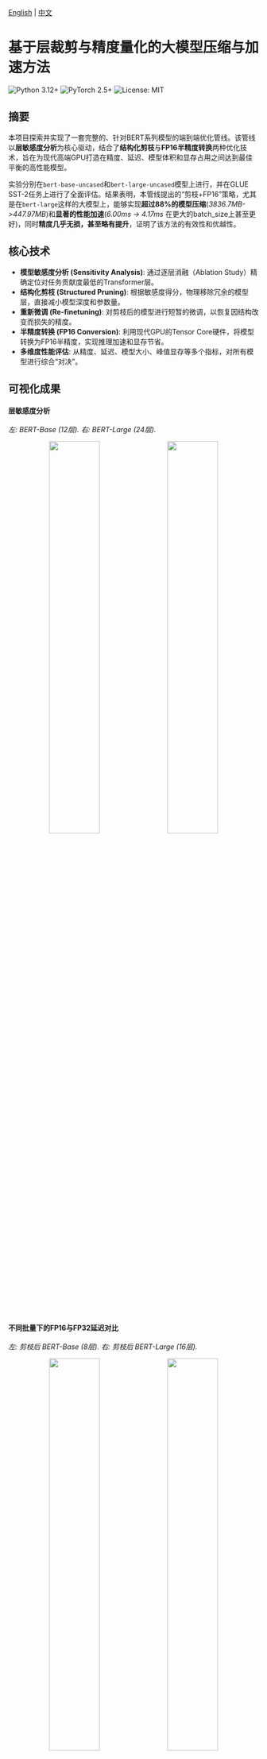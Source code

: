 [English](README.md) | [中文](README_zh.md)

# 基于层裁剪与精度量化的大模型压缩与加速方法
![Python 3.12+](https://img.shields.io/badge/python-3.12+-blue.svg)
![PyTorch 2.5+](https://img.shields.io/badge/PyTorch-2.5+-ee4c2c.svg)
![License: MIT](https://img.shields.io/badge/License-MIT-yellow.svg)

## 摘要

本项目探索并实现了一套完整的、针对BERT系列模型的端到端优化管线。该管线以**层敏感度分析**为核心驱动，结合了**结构化剪枝**与**FP16半精度转换**两种优化技术，旨在为现代高端GPU打造在精度、延迟、模型体积和显存占用之间达到最佳平衡的高性能模型。

实验分别在`bert-base-uncased`和`bert-large-uncased`模型上进行，并在GLUE SST-2任务上进行了全面评估。结果表明，本管线提出的“剪枝+FP16”策略，尤其是在`bert-large`这样的大模型上，能够实现**超过88%的模型压缩**(*3836.7MB->447.97MB*)和**显著的性能加速**(*6.00ms -> 4.17ms* 在更大的batch_size上甚至更好)，同时**精度几乎无损，甚至略有提升**，证明了该方法的有效性和优越性。

## 核心技术
* **模型敏感度分析 (Sensitivity Analysis)**: 通过逐层消融（Ablation Study）精确定位对任务贡献度最低的Transformer层。
* **结构化剪枝 (Structured Pruning)**: 根据敏感度得分，物理移除冗余的模型层，直接减小模型深度和参数量。
* **重新微调 (Re-finetuning)**: 对剪枝后的模型进行短暂的微调，以恢复因结构改变而损失的精度。
* **半精度转换 (FP16 Conversion)**: 利用现代GPU的Tensor Core硬件，将模型转换为FP16半精度，实现推理加速和显存节省。
* **多维度性能评估**: 从精度、延迟、模型大小、峰值显存等多个指标，对所有模型进行综合“对决”。

## 可视化成果

#### 层敏感度分析
*左: BERT-Base (12层). 右: BERT-Large (24层).*
<p align="center">
  <img src="figure/bert_layer_sensitivity_analysis.svg" width="45%">
  &nbsp;
  <img src="figure/large_bert_layer_sensitivity_analysis.svg" width="45%">
</p>

#### 不同批量下的FP16与FP32延迟对比
*左: 剪枝后 BERT-Base (8层). 右: 剪枝后 BERT-Large (16层).*
<p align="center">
  <img src="figure/base_fp32_vs_fp16_latency_batches.svg" width="45%">
  &nbsp;
  <img src="figure/large_fp32_vs_fp16_latency_batches.svg" width="45%">
</p>

#### 多维度性能雷达图

> **关于归一化方法**：为了在同一视图下直观对比多个异构指标，我们将所有数据归一化到一个统一的 $[0.1, 1]$ 评分区间。
>
>   * **成本型指标 (模型尺寸, 延迟, 峰值内存)**：数值越小越好的指标，我们进行逆向归一化处理。表现最佳（值最小）的模型得分为1，最差的为0.1。公式如下：
>     $$\text{Score} = \alpha + (1 - \alpha) \times \frac{\max(X) - x}{\max(X) - \min(X)}$$
>   * **效益型指标 (准确率)**：数值越大越好的指标，我们进行正向归一化。特别地，为更真实反映高精度区间的性能差异，我们设定了一个固定的语义范围 `[0.90, 0.94]` 进行映射。公式如下：
>     $$\text{Score} = \alpha + (1 - \alpha) \times \frac{x - \text{semantic\_min}}{\text{semantic\_max} - \text{semantic\_min}}$$
>   * 修正系数 $\\alpha$ 设为 `0.1`，以避免归一化后的最小值为0，使可视化结果更清晰。
>   * 经此处理，所有的数值都变成了**越大越好**，这样在雷达图上看起来会更加直观。
![模型性能雷达图](figure/radar.svg)


## 最终实验结果

#### Bert-Base (12层 -> 8层) 优化结果
| Model                                |   Size (MB) | Accuracy (GPU)   | Latency (GPU, ms)   | Peak GPU Mem (MB)   | Accuracy (CPU)   | Latency (CPU, ms)   |
|:-------------------------------------|------------:|:-----------------|:--------------------|:--------------------|:-----------------|:--------------------|
| 1. FP32 Baseline (12L)               |     1253.16 | 0.9300           | 3.23                | 428.26              | 0.9300           | 127.99              |
| 2. INT4 BitsAndBytes (12L, GPU-Only) |       91.64 | 0.9300           | 8.92                | 106.13              | N/A              | N/A                 |
| 3. INT8 PTQ (12L, CPU-Only)          |      173.09 | N/A              | N/A                 | N/A                 | 0.9186           | 67.03               |
| 4. INT8 QAT (12L)                    |      418.63 | 0.9255           | 3.22                | 428.56              | 0.9255           | 132.04              |
| 5. Pruned FP32 (8L)                  |      310.42 | 0.9278           | 2.30                | 320.98              | 0.9278           | 114.94              |
| **6. Pruned FP16 (8L, GPU-Only)** |      **155.66** | **0.9266** | **2.28** | **169.25** | **N/A** | **N/A** |

#### Bert-Large (24层 -> 16层) 优化结果
| Model                                       |   Size (MB) |   Accuracy (GPU) |   Latency (GPU, ms) |   Peak GPU Mem (MB) | Accuracy (CPU)   | Latency (CPU, ms)   |
|:--------------------------------------------|------------:|-----------------:|--------------------:|--------------------:|:-----------------|:--------------------|
| 1. Baseline (bert-large, 24L, FP32)         |     3836.7  |           0.9312 |                6.00 |             1288.91 | 0.9312           | 383.98              |
| 2. Pruned (bert-large, 16L, FP32)           |      895.00 |           **0.9392** |                4.14 |              904.51 | **0.9392** | 288.00              |
| **3. Pruned+Quantized (bert-large, 16L, FP16)** |      **447.97** |           **0.9392** |                **4.17** |              **456.82** | **N/A** | **N/A** |

*分析：在`bert-large`上，本项目的优化策略效果更为惊人。剪枝不仅没有降低精度，反而**提升了0.8%**，这可能是因为移除了冗余层，起到了正则化的效果。最终的`剪枝+FP16`模型，相比原始`bert-large`，**体积压缩了88%**，**显存减少了65%**，**延迟降低了30%**，同时**精度更高**，展现了无与伦比的综合性能。*

## 如何复现

### 1. 实验环境
本项目结果在以下环境中复现：
* **操作系统**: Linux
* **GPU**: NVIDIA RTX 5090 32GB
* **CUDA**: 12.8
* **Python**: 3.12
* **核心库**: PyTorch 2.5.1+cu121, Transformers, Datasets, Optimum

### 2. 环境配置
首先，克隆本仓库，并建议使用Conda创建一个干净的Python 3.10+环境。
```bash
# 1. 克隆仓库
git clone <your-repo-url>
cd <your-repo-name>

# 2. 创建并激活Conda环境
conda create -n model_opt python=3.12 -y
conda activate model_opt

# 3. 安装依赖
pip install -r requirements.txt
```

### 3. Bert-Base 实验流程
请按以下顺序，依次执行`bert_base`目录下的Jupyter Notebooks。

> **重要提示**: 在运行每个Notebook之前，请检查并修改文件头部的**模型输入/输出路径**，确保它们指向正确的位置。

1.  `bert_base_fine.ipynb` - **微调Baseline**: 对标准的`bert-base-uncased`模型在SST-2上进行微调，生成后续所有优化的基础模型。
2.  `base_ablation_study.ipynb` - **敏感度分析**: 加载上一步微调好的模型，进行逐层消融实验，生成层敏感度分数和可视化图表。
3.  `bert_base_pruned_fine.ipynb` - **剪枝与重训练**: 根据敏感度分析的结果，移除最不重要的层，并对剪枝后的模型进行重新微调以恢复精度。
4.  `base_pruned_fp16.ipynb` - **FP16转换与评估**: 将剪枝并微调好的模型转换为FP16半精度，并进行性能对比测试。

### 4. Bert-Large 实验流程
与Bert-Base流程类似，请依次执行`bert_large`目录下的Jupyter Notebooks。

> **重要提示**: 同样，请在运行前检查并修改每个Notebook中的**模型路径**。

1.  `bert_large_fine.ipynb` - **微调Baseline**: 对`bert-large-uncased`模型进行微调。
2.  `bert_large_ablation.ipynb` - **敏感度分析**: 对微调好的`bert-large`模型进行敏感度分析。
3.  `bert_large_fp16.ipynb` - **剪枝、重训练与FP16转换**: 这个Notebook整合了剪枝、重新微调和FP16转换的完整流程。

### 5. 最终评估
`eva`目录包含了生成最终对比报告的脚本。

1.  `shoudown.py` - 用于生成`bert-base`系列的最终对比总表 (`final_results.md`)。
2.  `showdown_large.py` - 用于生成`bert-large`系列的最终对比总表 (`final_results_bert_large.md`)。
3.  `radar.ipynb` - 加载最终的评估数据，进行归一化处理，并绘制最终的性能雷达图。

> **重要提示**: 在运行评估脚本前，请确保`MODELS_TO_EVALUATE`列表中每个模型的`path`都指向您自己生成的、正确的模型文件目录。

## 引用
如果您的研究从本项目中获益，请考虑以下方式引用。
```bibtex
@misc{yang2025bertlayerpruning,
  author       = {Yang, Rui},
  title        = {BERT Layer Pruning and Quantization},
  year         = {2025},
  publisher    = {GitHub},
  journal      = {GitHub repository},
  howpublished = {\url{https://github.com/ManiaAmaeOvo/bert-layer-pruning-quantization}}
}
```

## 许可证 (License)
本项目采用 [MIT License](LICENSE)。